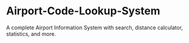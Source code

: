 # Airport-Code-Lookup-System
A complete Airport Information System with search, distance calculator, statistics, and more.

